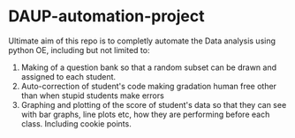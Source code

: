 # DAUP-automation-project
Ultimate aim of this repo is to completly automate the Data analysis using python OE, including but not limited to:
1. Making of a question bank so that a random subset can be drawn and assigned to each student.
2. Auto-correction of student's code making gradation human free other than when stupid students make errors
3. Graphing and plotting of the score of student's data so that they can see with bar graphs, line plots etc, how they are performing before each class. Including cookie points.
